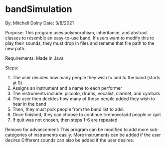 # bandSimulation
By: Mitchell Dolny
Date: 3/8/2021

Purpose:
This program uses polymorphism, inheritance, and abstract classes to resemble an easy-to-use
band. If users want to modify this to play their sounds, they must drop in files and 
rename that file path to the new path.

Requirements: 
Made in Java

Steps:

1. The user decides how many people they wish to add to the band (starts at 0)
2. Assigns an instrument and a name to each performer
3. The instruments include: piccolo, drums, vocalist, clarinet, and cymbals
4. The user then decides how many of those people added they wish to hear in the band
5. Then, they must pick people from the band list to add.
6. Once finished, they can choose to continue->remove/add people or quit
7. If quit was not chosen, then steps 1-6 are repeated

Remove for advancement: 
This program can be modified to add more sub-categories of instruments easily. 
More instruments can be added if the user desires 
Different sounds can also be added if the user desires.
